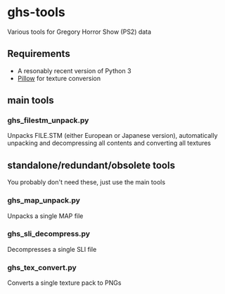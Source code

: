 # ghs-tools

Various tools for Gregory Horror Show (PS2) data

## Requirements
- A resonably recent version of Python 3
- [Pillow](https://pypi.org/project/Pillow/) for texture conversion

## main tools
### ghs_filestm_unpack.py
Unpacks FILE.STM (either European or Japanese version), automatically unpacking and decompressing all contents and converting all textures

## standalone/redundant/obsolete tools
You probably don't need these, just use the main tools

### ghs_map_unpack.py
Unpacks a single MAP file

### ghs_sli_decompress.py
Decompresses a single SLI file

### ghs_tex_convert.py
Converts a single texture pack to PNGs
